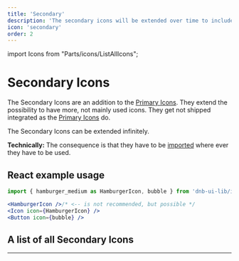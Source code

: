 ```yaml
---
title: 'Secondary'
description: 'The secondary icons will be extended over time to include all the often used Eufemia icons.'
icon: 'secondary'
order: 2
---
```


import Icons from "Parts/icons/ListAllIcons";

# Secondary Icons

The Secondary Icons are an addition to the [Primary Icons](/icons/primary). They extend the possibility to have more, not mainly used icons. They get not shipped integrated as the [Primary Icons](/icons/primary) do.

The Secondary Icons can be extended infinitely.

**Technically:** The consequence is that they have to be [imported](/uilib/components/icon) where ever they have to be used.

## React example usage

```jsx
import { hamburger_medium as HamburgerIcon, bubble } from 'dnb-ui-lib/icons'

<HamburgerIcon />/* <-- is not recommended, but possible */
<Icon icon={HamburgerIcon} />
<Button icon={bubble} />
```

## A list of all Secondary Icons

---

<Icons type="secondary" />
